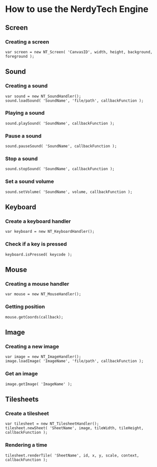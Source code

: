 
# How to use the NerdyTech Engine

## Screen

### Creating a screen

    var screen = new NT_Screen( 'CanvasID', width, height, background, foreground );

## Sound

### Creating a sound

    var sound = new NT_SoundHandler();
    sound.loadSound( 'SoundName', 'file/path', callbackFunction );

### Playing a sound

    sound.playSound( 'SoundName', callbackFunction );

### Pause a sound

    sound.pauseSound( 'SoundName', callbackFunction );

### Stop a sound

    sound.stopSound( 'SoundName', callbackFunction );

### Set a sound volume

    sound.setVolume( 'SoundName', volume, callbackFunction );

## Keyboard

### Create a keyboard handler

    var keyboard = new NT_KeyboardHandler();

### Check if a key is pressed

    keyboard.isPressed( keycode );

## Mouse

### Creating a mouse handler

    var mouse = new NT_MouseHandler();

### Getting position

    mouse.getCoords(callback);

## Image

### Creating a new image

    var image = new NT_ImageHandler();
    image.loadImage( 'ImageName', 'file/path', callbackFunction );

### Get an image

    image.getImage( 'ImageName' );

## Tilesheets

### Create a tilesheet

    var tilesheet = new NT_TilesheetHandler();
    tilesheet.newSheet( 'SheetName', image, tileWidth, tileHeight, callbackFunction );

### Rendering a time

    tilesheet.renderTile( 'SheetName', id, x, y, scale, context, callbackFunction );